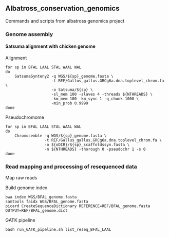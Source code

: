 ## **Albatross_conservation_genomics**

Commands and scripts from albatross genomics project

### **Genome assembly**

#### **Satsuma alignment with chicken genome**

Alignment
```
for sp in BFAL LAAL STAL WAAL WAL
do
    SatsumaSynteny2 -q WGS/${sp}_genome.fasta \
                    -t REF/Gallus_gallus.GRCg6a.dna.toplevel_chrom.fa \
                    -o Satsuma/${sp} \
                    -sl_mem 100 -slaves 4 -threads ${NTHREADS} \
                    -km_mem 100 -km_sync 1 -q_chunk 1000 \
                    -min_prob 0.9999
done
```

Pseudochromome
```
for sp in BFAL LAAL STAL WAAL WAL
do
    Chromosemble -q WGS/${sp}_genome.fasta \
                 -t REF/Gallus_gallus.GRCg6a.dna.toplevel_chrom.fa \
                 -o ${oDIR}/${sp}_scaffoldssyn.fasta \
                 -n ${NTHREADS} -thorough 0 -pseudochr 1 -s 0
done
```

### **Read mapping and processing of resequenced data**

Map raw reads 

Build genome index
```
bwa index WGS/BFAL_genome.fasta
samtools faidx WGS/BFAL_genome.fasta
picard CreateSequenceDictionary REFERENCE=REF/BFAL_genome.fasta OUTPUT=REF/BFAL_genome.dict
```

GATK pipeline
```
bash run_GATK_pipeline.sh list_reseq_BFAL_LAAL
```



